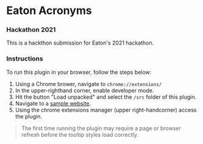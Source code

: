 # Eaton Acronyms

### Hackathon 2021

This is a hackthon submission for Eaton's 2021 hackathon.  

### Instructions

To run this plugin in your browser, follow the steps below:

1. Using a Chrome brower, navigate to `chrome://extensions/`
2. In the upper-righthand corner, enable developer mode.
3. Hit the button "Load unpacked" and select the `/src` folder of this plugin.
4. Navigate to a [sample website](https://pxblue.github.io).
5. Using the chrome extensions manager (upper right-handcorner) access the plugin.
> The first time running the plugin may require a page or browser refresh before the tooltip styles load correctly. 